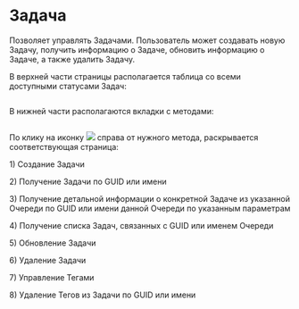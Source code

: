 # Задача

Позволяет управлять Задачами. Пользователь может создавать новую Задачу, получить информацию о Задаче, обновить информацию о Задаче, а также удалить Задачу.

В верхней части страницы располагается таблица со всеми доступными статусами Задач:

<figure><img src="https://lh7-rt.googleusercontent.com/docsz/AD_4nXc1MUCckvXpVxNjvkhQhfVbPc0XWOfLp743gwczLtux6B9LuU1amMhxbFEEo-FgCAd_mfHKasCFbxOTljx9bFp9xEvROcbmoQ_Nd76q3VFPEtLDs8RD-8KCZkIH2LT-feFLws_-?key=o0FHaGHt8wdv-FpDKfCXmTRa" alt=""><figcaption></figcaption></figure>

В нижней части располагаются вкладки с методами:

<figure><img src="https://lh7-rt.googleusercontent.com/docsz/AD_4nXddWx_ZbT9YozbQPBHc_33FubScB1yOukfMSc0NjvPUoQE6Dq5mubBnDgnNE3zxfAl5h0kSIuAqoqQfoj9l6DHGy85foy4_LE9RJF0Du-IbmpaFHBz3y3WDoP_MLhExK_l51wJPgw?key=o0FHaGHt8wdv-FpDKfCXmTRa" alt=""><figcaption></figcaption></figure>

По клику на иконку ![](https://lh7-rt.googleusercontent.com/docsz/AD_4nXdLSwPtQVC_CWGdJC5sEIG5IjqYoWO9lCnhZ0CxghJ7fnAhGpOJAOU_9RG0IbhEXrTZ01b-i7_bQZY8w6XyFfuoFjSweEl4P5YaE-KaYeqgqS6Af9ZW46VoBYYf67s1cHfEzyzA_A?key=o0FHaGHt8wdv-FpDKfCXmTRa) справа от нужного метода, раскрывается соответствующая страница:

1\) Создание Задачи

2\) Получение Задачи по GUID или имени

3\) Получение детальной информации о конкретной Задаче из указанной Очереди по GUID или имени данной Очереди по указанным параметрам

4\) Получение списка Задач, связанных с GUID или именем Очереди

5\) Обновление Задачи

6\) Удаление Задачи

7\) Управление Тегами

8\) Удаление Тегов из Задачи по GUID или имени
